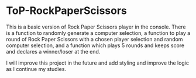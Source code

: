 # ToP-RockPaperScissors

This is a basic version of Rock Paper Scissors player in the console.  There is a function to randomly generate a computer selection, a function to play a round of Rock Paper Scissors with a chosen player selection and random computer selection, and a function which plays 5 rounds and keeps score and declares a winner/loser at the end.  

I will improve this project in the future and add styling and improve the logic as I continue my studies.